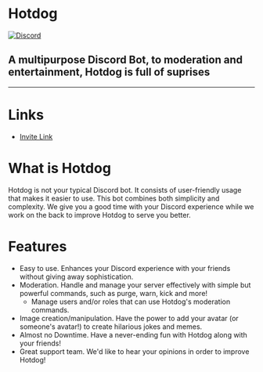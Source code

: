 # Hotdog

[![Discord](https://discordapp.com/api/guilds/369311992176967680/embed.png)](https://discord.gg/gTtVN6h)

## A multipurpose Discord Bot, to moderation and entertainment, Hotdog is full of suprises

---

# Links

* [Invite Link](https://discordapp.com/oauth2/authorize?client_id=339969491255427073&scope=bot&permissions=336067695)

# What is Hotdog

Hotdog is not your typical Discord bot. It consists of user-friendly usage that makes it easier to use. This bot combines both simplicity and complexity. We give you a good time with your Discord experience while we work on the back to improve Hotdog to serve you better.

# Features

* Easy to use. Enhances your Discord experience with your friends without giving away sophistication.
* Moderation. Handle and manage your server effectively with simple but powerful commands, such as purge, warn, kick and more!
  * Manage users and/or roles that can use Hotdog's moderation commands.
* Image creation/manipulation. Have the power to add your avatar (or someone's avatar!) to create hilarious jokes and memes.
* Almost no Downtime. Have a never-ending fun with Hotdog along with your friends!
* Great support team. We'd like to hear your opinions in order to improve Hotdog!
